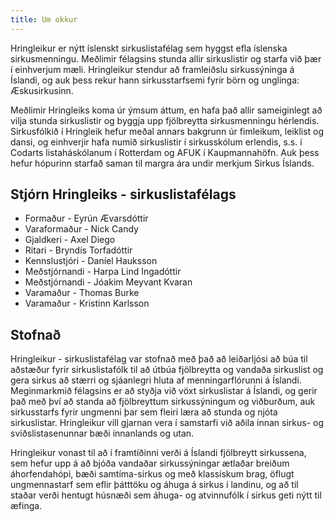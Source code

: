 ```yaml
---
title: Um okkur
---
```

Hringleikur er nýtt íslenskt sirkuslistafélag sem hyggst efla íslenska sirkusmenningu. Meðlimir félagsins stunda allir sirkuslistir og starfa við þær í einhverjum mæli. Hringleikur stendur að framleiðslu sirkussýninga á Íslandi, og auk þess rekur hann sirkusstarfsemi fyrir börn og unglinga: Æskusirkusinn.

Meðlimir Hringleiks koma úr ýmsum áttum, en hafa það allir sameiginlegt að vilja stunda sirkuslistir og byggja upp fjölbreytta sirkusmenningu hérlendis. Sirkusfólkið í Hringleik hefur meðal annars bakgrunn úr fimleikum, leiklist og dansi, og einhverjir hafa numið sirkuslistir í sirkusskólum erlendis, s.s. í Codarts listaháskólanum í Rotterdam og AFUK í Kaupmannahöfn. Auk þess hefur hópurinn starfað saman til margra ára undir merkjum Sirkus Íslands.

## Stjórn Hringleiks - sirkuslistafélags

* Formaður - Eyrún Ævarsdóttir
* Varaformaður - Nick Candy
* Gjaldkeri - Axel Diego
* Ritari - Bryndís Torfadóttir
* Kennslustjóri - Daníel Hauksson
* Meðstjórnandi - Harpa Lind Ingadóttir
* Meðstjórnandi - Jóakim Meyvant Kvaran
* Varamaður - Thomas Burke
* Varamaður - Kristinn Karlsson

## Stofnað

Hringleikur - sirkuslistafélag var stofnað með það að leiðarljósi að búa til aðstæður fyrir sirkuslistafólk til að útbúa fjölbreytta og vandaða sirkuslist og gera sirkus að stærri og sjáanlegri hluta af menningarflórunni á Íslandi. Meginmarkmið félagsins er að styðja við vöxt sirkuslistar á Íslandi, og gerir það með því að standa að fjölbreyttum sirkussýningum og viðburðum, auk sirkusstarfs fyrir ungmenni þar sem fleiri læra að stunda og njóta sirkuslistar. Hringleikur vill gjarnan vera í samstarfi við aðila innan sirkus- og sviðslistasenunnar bæði innanlands og utan.

Hringleikur vonast til að í framtíðinni verði á Íslandi fjölbreytt sirkussena, sem hefur upp á að bjóða vandaðar sirkussýningar ætlaðar breiðum áhorfendahópi, bæði samtíma-sirkus og með klassískum brag, öflugt ungmennastarf sem eflir þátttöku og áhuga á sirkus í landinu, og að til staðar verði hentugt húsnæði sem áhuga- og atvinnufólk í sirkus geti nýtt til æfinga.

